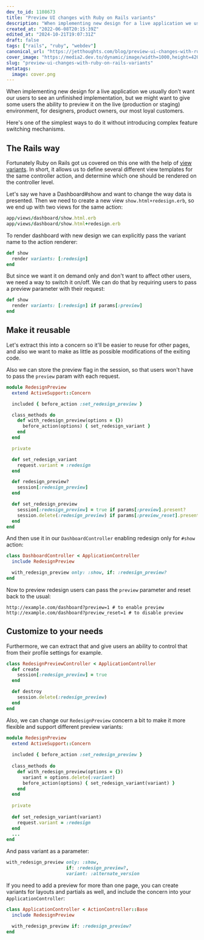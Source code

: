 ```yaml
---
dev_to_id: 1108673
title: "Preview UI changes with Ruby on Rails variants"
description: "When implementing new design for a live application we usually don’t want our users to see an..."
created_at: "2022-06-08T20:15:39Z"
edited_at: "2024-10-21T19:07:31Z"
draft: false
tags: ["rails", "ruby", "webdev"]
canonical_url: "https://jetthoughts.com/blog/preview-ui-changes-with-ruby-on-rails-variants/"
cover_image: "https://media2.dev.to/dynamic/image/width=1000,height=420,fit=cover,gravity=auto,format=auto/https%3A%2F%2Fmedia.dev.to%2Fcdn-cgi%2Fimage%2Fwidth%3D1000%2Cheight%3D420%2Cfit%3Dcover%2Cgravity%3Dauto%2Cformat%3Dauto%2Fhttps%253A%252F%252Fdev-to-uploads.s3.amazonaws.com%252Fuploads%252Farticles%252Fr5xi6xq7n95ajy6reqtc.png"
slug: "preview-ui-changes-with-ruby-on-rails-variants"
metatags:
  image: cover.png
---
```

When implementing new design for a live application we usually don’t want our users to see an unfinished implementation, but we might want to give some users the ability to preview it on the live (production or staging) environment, for designers, product owners, our most loyal customers.

Here's one of the simplest ways to do it without introducing complex feature switching mechanisms.

## The Rails way
Fortunately Ruby on Rails got us covered on this one with the help of [view variants](https://guides.rubyonrails.org/layouts_and_rendering.html#the-variants-option). In short, it allows us to define several different view templates for the same controller action, and determine which one should be rendered on the controller level.


Let's say we have a Dashboard#show and want to change the way data is presented. Then we need to create a new view `show.html+redesign.erb`, so we end up with two views for the same action:
```ruby
app/views/dashboard/show.html.erb
app/views/dashboard/show.html+redesign.erb
```

To render dashboard with new design we can explicitly pass the variant name to the action renderer:
```ruby
def show
  render variants: [:redesign]
end
```

But since we want it on demand only and don't want to affect other users, we need a way to switch it on/off. We can do that by requiring users to pass a preview parameter with their request:
```ruby
def show
  render variants: [:redesign] if params[:preview]
end
```

## Make it reusable

Let's extract this into a concern so it'll be easier to reuse for other pages, and also we want to make as little as possible modifications of the exiting code.

Also we can store the preview flag in the session, so that users won't have to pass the `preview` param with each request.
```ruby
module RedesignPreview
  extend ActiveSupport::Concern

  included { before_action :set_redesign_preview }

  class_methods do
    def with_redesign_preview(options = {})
      before_action(options) { set_redesign_variant }
    end
  end

  private

  def set_redesign_variant
    request.variant = :redesign
  end

  def redesign_preview?
    session[:redesign_preview]
  end

  def set_redesign_preview
    session[:redesign_preview] = true if params[:preview].present?
    session.delete(:redesign_preview) if params[:preview_reset].present?
  end
end
```

And then use it in our `DashboardController` enabling redesign only for `#show` action:
```ruby
class DashboardController < ApplicationController
  include RedesignPreview

  with_redesign_preview only: :show, if: :redesign_preview?
end
```

Now to preview redesign users can pass the `preview` parameter and reset back to the usual:
```
http://example.com/dashboard?preview=1 # to enable preview
http://example.com/dashboard?preview_reset=1 # to disable preview
```

## Customize to your needs

Furthermore, we can extract that and give users an ability to control that from their profile settings for example.

```ruby
class RedesignPreviewController < ApplicationController
  def create
    session[:redesign_preview] = true
  end

  def destroy
    session.delete(:redesign_preview)
  end
end
```

Also, we can change our `RedesignPreview` concern a bit to make it more flexible and support different preview variants:
```ruby
module RedesignPreview
  extend ActiveSupport::Concern
  
  included { before_action :set_redesign_preview }
  
  class_methods do
    def with_redesign_preview(options = {})
      variant = options.delete(:variant)
      before_action(options) { set_redesign_variant(variant) }
    end
  end
  
  private
  
  def set_redesign_variant(variant)
    request.variant = :redesign
  end
  ...
end
```
And pass variant as a parameter:
```ruby
with_redesign_preview only: :show, 
                      if: :redesign_preview?, 
                      variant: :alternate_version
```

If you need to add a preview for more than one page, you can create variants for layouts and partials as well, and include the concern into your `ApplicationController`:

```ruby
class ApplicationController < ActionController::Base
  include RedesignPreview

  with_redesign_preview if: :redesign_preview?
end
```